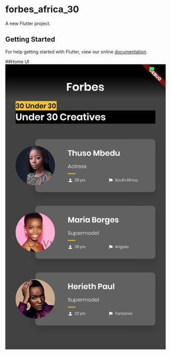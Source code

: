 # forbes_africa_30

A new Flutter project.

## Getting Started

For help getting started with Flutter, view our online
[documentation](https://flutter.io/).

##Home UI
![Image of Home UI](/assets/images/home-ui.png)

